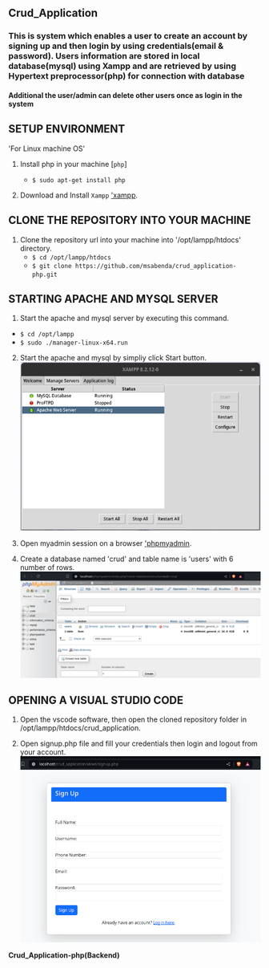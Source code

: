 

## Crud_Application ##


### This is system which enables a user to create an account by signing up and then login by using credentials(email & password). Users information are stored in local database(mysql) using Xampp and are retrieved by using Hypertext preprocessor(php) for connection with database ###

#### Additional the user/admin can delete other users once as login in the system ####



**SETUP ENVIRONMENT**
---

'For Linux machine OS'
1. Install php in your machine [`php`]
    + `$ sudo apt-get install php`
  

2. Download and Install `Xampp`  ['xampp](https://www.apachefriends.org/download.html).


**CLONE THE REPOSITORY INTO YOUR MACHINE**
---

1. Clone the repository url into your machine into '/opt/lampp/htdocs' directory.
    + `$ cd /opt/lampp/htdocs`
    + `$ git clone https://github.com/msabenda/crud_application-php.git`
  
**STARTING APACHE AND MYSQL SERVER**
---

1. Start the apache and mysql server by executing this command.
 + `$ cd /opt/lampp`
 + `$ sudo ./manager-linux-x64.run`

2. Start the apache and mysql by simpliy click Start button.
![Alt Apache$MySQql](/read.png)

3. Open myadmin session on a browser ['phpmyadmin](http://localhost/phpmyadmin).

4. Create a database named 'crud' and table name is 'users' with 6 number of rows.
![Alt Database](/read3.png)

**OPENING A VISUAL STUDIO CODE**
---

1. Open the vscode software, then open the cloned repository folder in /opt/lampp/htdocs/crud_application.

2. Open signup.php file and fill your credentials then login and logout from your account.
![Alt Signup](/read1.png)


**Crud_Application-php(Backend)**
